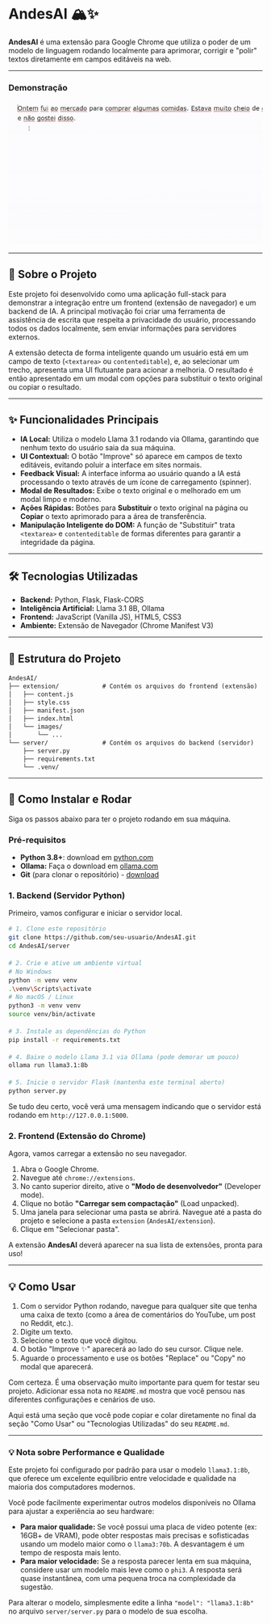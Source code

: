 # AndesAI 🏔️✨

**AndesAI** é uma extensão para Google Chrome que utiliza o poder de um modelo de linguagem rodando localmente para aprimorar, corrigir e "polir" textos diretamente em campos editáveis na web.

-----

### Demonstração

![AndesAI Demo GIF](./demo.gif)

-----

## 📖 Sobre o Projeto

Este projeto foi desenvolvido como uma aplicação full-stack para demonstrar a integração entre um frontend (extensão de navegador) e um backend de IA. A principal motivação foi criar uma ferramenta de assistência de escrita que respeita a privacidade do usuário, processando todos os dados localmente, sem enviar informações para servidores externos.

A extensão detecta de forma inteligente quando um usuário está em um campo de texto (`<textarea>` ou `contenteditable`), e, ao selecionar um trecho, apresenta uma UI flutuante para acionar a melhoria. O resultado é então apresentado em um modal com opções para substituir o texto original ou copiar o resultado.

-----

## ✨ Funcionalidades Principais

  * **IA Local:** Utiliza o modelo Llama 3.1 rodando via Ollama, garantindo que nenhum texto do usuário saia da sua máquina.
  * **UI Contextual:** O botão "Improve" só aparece em campos de texto editáveis, evitando poluir a interface em sites normais.
  * **Feedback Visual:** A interface informa ao usuário quando a IA está processando o texto através de um ícone de carregamento (spinner).
  * **Modal de Resultados:** Exibe o texto original e o melhorado em um modal limpo e moderno.
  * **Ações Rápidas:** Botões para **Substituir** o texto original na página ou **Copiar** o texto aprimorado para a área de transferência.
  * **Manipulação Inteligente do DOM:** A função de "Substituir" trata `<textarea>` e `contenteditable` de formas diferentes para garantir a integridade da página.

-----

## 🛠️ Tecnologias Utilizadas

  * **Backend:** Python, Flask, Flask-CORS
  * **Inteligência Artificial:** Llama 3.1 8B, Ollama
  * **Frontend:** JavaScript (Vanilla JS), HTML5, CSS3
  * **Ambiente:** Extensão de Navegador (Chrome Manifest V3)

-----

## 📂 Estrutura do Projeto

```
AndesAI/
├── extension/            # Contém os arquivos do frontend (extensão)
│   ├── content.js
│   ├── style.css
│   ├── manifest.json
│   ├── index.html
│   └── images/
│       └── ...
└── server/               # Contém os arquivos do backend (servidor)
    ├── server.py
    ├── requirements.txt
    └── .venv/
```

-----

## 🚀 Como Instalar e Rodar

Siga os passos abaixo para ter o projeto rodando em sua máquina.

### Pré-requisitos

  * **Python 3.8+**: download em [python.com](https://www.python.org/downloads/)
  * **Ollama:** Faça o download em [ollama.com](https://ollama.com/)
  * **Git** (para clonar o repositório) - [download](https://git-scm.com/downloads)

### 1. Backend (Servidor Python)

Primeiro, vamos configurar e iniciar o servidor local.

```bash
# 1. Clone este repositório
git clone https://github.com/seu-usuario/AndesAI.git
cd AndesAI/server

# 2. Crie e ative um ambiente virtual
# No Windows
python -m venv venv
.\venv\Scripts\activate
# No macOS / Linux
python3 -m venv venv
source venv/bin/activate

# 3. Instale as dependências do Python
pip install -r requirements.txt

# 4. Baixe o modelo Llama 3.1 via Ollama (pode demorar um pouco)
ollama run llama3.1:8b

# 5. Inicie o servidor Flask (mantenha este terminal aberto)
python server.py
```

Se tudo deu certo, você verá uma mensagem indicando que o servidor está rodando em `http://127.0.0.1:5000`.

### 2. Frontend (Extensão do Chrome)

Agora, vamos carregar a extensão no seu navegador.

1.  Abra o Google Chrome.
2.  Navegue até `chrome://extensions`.
3.  No canto superior direito, ative o **"Modo de desenvolvedor"** (Developer mode).
4.  Clique no botão **"Carregar sem compactação"** (Load unpacked).
5.  Uma janela para selecionar uma pasta se abrirá. Navegue até a pasta do projeto e selecione a pasta `extension` (`AndesAI/extension`).
6.  Clique em "Selecionar pasta".

A extensão **AndesAI** deverá aparecer na sua lista de extensões, pronta para uso!

-----

## 💡 Como Usar

1.  Com o servidor Python rodando, navegue para qualquer site que tenha uma caixa de texto (como a área de comentários do YouTube, um post no Reddit, etc.).
2.  Digite um texto.
3.  Selecione o texto que você digitou.
4.  O botão "Improve ✨" aparecerá ao lado do seu cursor. Clique nele.
5.  Aguarde o processamento e use os botões "Replace" ou "Copy" no modal que aparecerá.

Com certeza. É uma observação muito importante para quem for testar seu projeto. Adicionar essa nota no `README.md` mostra que você pensou nas diferentes configurações e cenários de uso.

Aqui está uma seção que você pode copiar e colar diretamente no final da seção "Como Usar" ou "Tecnologias Utilizadas" do seu `README.md`.

---

### 💡 Nota sobre Performance e Qualidade

Este projeto foi configurado por padrão para usar o modelo `llama3.1:8b`, que oferece um excelente equilíbrio entre velocidade e qualidade na maioria dos computadores modernos.

Você pode facilmente experimentar outros modelos disponíveis no Ollama para ajustar a experiência ao seu hardware:

* **Para maior qualidade:** Se você possui uma placa de vídeo potente (ex: 16GB+ de VRAM), pode obter respostas mais precisas e sofisticadas usando um modelo maior como o `llama3:70b`. A desvantagem é um tempo de resposta mais lento.
* **Para maior velocidade:** Se a resposta parecer lenta em sua máquina, considere usar um modelo mais leve como o `phi3`. A resposta será quase instantânea, com uma pequena troca na complexidade da sugestão.

Para alterar o modelo, simplesmente edite a linha `"model": "llama3.1:8b"` no arquivo `server/server.py` para o modelo de sua escolha.